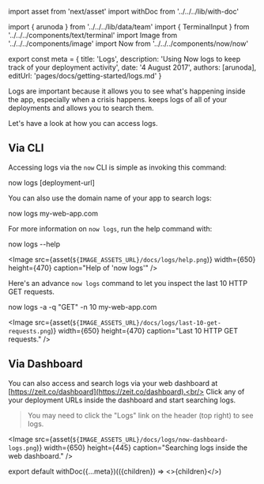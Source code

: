 import asset from 'next/asset'
import withDoc from '../../../lib/with-doc'

import { arunoda } from '../../../lib/data/team'
import { TerminalInput } from '../../../components/text/terminal'
import Image from '../../../components/image'
import Now from '../../../components/now/now'

export const meta = {
  title: 'Logs',
  description: 'Using Now logs to keep track of your deployment activity',
  date: '4 August 2017',
  authors: [arunoda],
  editUrl: 'pages/docs/getting-started/logs.md'
}

Logs are important because it allows you to see what's happening inside the app, especially when a crisis happens. <Now color="#000"/> keeps logs of all of your deployments and allows you to search them.

Let's have a look at how you can access logs.

## Via CLI

Accessing logs via the `now` CLI is simple as invoking this command:

<TerminalInput>now logs [deployment-url]</TerminalInput>

You can also use the domain name of your app to search logs:

<TerminalInput>now logs my-web-app.com</TerminalInput>

For more information on `now logs`, run the help command with:

<TerminalInput>now logs --help</TerminalInput>

<Image
  src={asset(`${IMAGE_ASSETS_URL}/docs/logs/help.png`)}
  width={650}
  height={470}
  caption="Help of 'now logs'"
/>

Here's an advance `now logs` command to let you inspect the last 10 HTTP GET requests.

<TerminalInput>now logs -a -q "GET" -n 10 my-web-app.com</TerminalInput>

<Image
  src={asset(`${IMAGE_ASSETS_URL}/docs/logs/last-10-get-requests.png`)}
  width={650}
  height={470}
  caption="Last 10 HTTP GET requests."
/>

## Via Dashboard

You can also access and search logs via your web dashboard at [https://zeit.co/dashboard](https://zeit.co/dashboard).<br/>
Click any of your deployment URLs inside the dashboard and start searching logs.

> You may need to click the "Logs" link on the header (top right) to see logs.

<Image
  src={asset(`${IMAGE_ASSETS_URL}/docs/logs/now-dashboard-logs.png`)}
  width={650}
  height={445}
  caption="Searching logs inside the web dashboard."
/>

export default withDoc({...meta})(({children}) => <>{children}</>)
